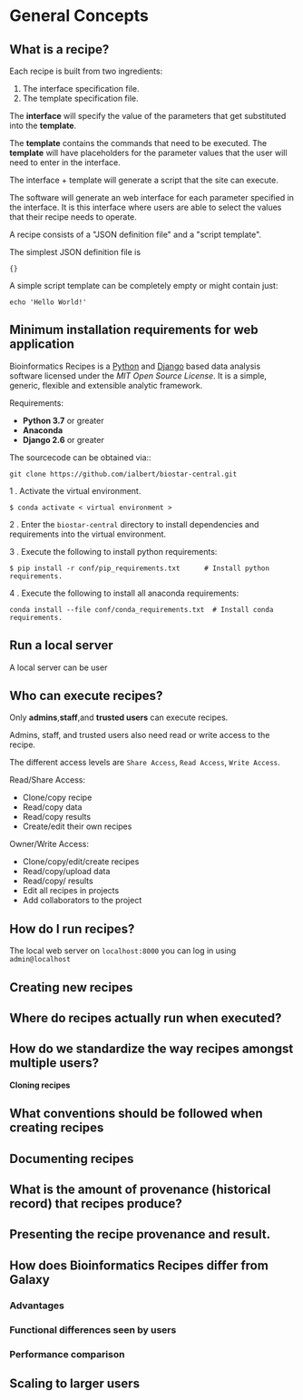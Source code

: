 # General Concepts


## What is a recipe?

Each recipe is built from two ingredients:

1. The interface specification file.
2. The template specification file.

The **interface** will specify the value of the parameters that get substituted into the **template**.

The **template** contains the commands that need to be executed. The **template** will have
placeholders for the parameter values that the user will need to enter in the interface.

The interface + template will generate a script that the site can execute.

The software will generate an web interface for each parameter specified in the interface. It is this interface where users are able to select the values that their recipe needs to operate.


A recipe consists of a "JSON definition file" and a "script template".

The simplest JSON definition file is

    {}

A simple script template can be completely empty or might contain just:

    echo 'Hello World!'
    
 
## Minimum installation requirements for web application


Bioinformatics Recipes is a [Python](<http://www.python.org/>) and
[Django](<http://www.djangoproject.com/>) based data analysis software licensed under the *MIT Open Source License*.
It is a simple, generic, flexible and extensible analytic framework.

Requirements:
- **Python 3.7** or greater
- **Anaconda**
- **Django 2.6** or greater

The sourcecode can be obtained via::

    git clone https://github.com/ialbert/biostar-central.git
    
1 . Activate the virtual environment.

 
    $ conda activate < virtual environment >

2 . Enter the `biostar-central` directory to install dependencies and requirements into the virtual environment.
    
    
3 . Execute the following to install python requirements: 


    $ pip install -r conf/pip_requirements.txt      # Install python requirements.
    
4 . Execute the following to install all anaconda requirements:
    
    conda install --file conf/conda_requirements.txt  # Install conda requirements.
    
## Run a local server

A local server can be user 

## Who can execute recipes?

Only **admins**,**staff**,and **trusted users** can execute recipes. 

Admins, staff, and trusted users also need read or write access to the recipe. 

The different access levels are `Share Access`, `Read Access`, `Write Access`.


Read/Share Access:

- Clone/copy recipe
- Read/copy data
- Read/copy results
- Create/edit their own recipes

Owner/Write Access:

- Clone/copy/edit/create recipes
- Read/copy/upload data
- Read/copy/ results
- Edit all recipes in projects
- Add collaborators to the project 

       
## How do I run recipes?

The local web server on `localhost:8000` you can log in using `admin@localhost` 


## Creating new recipes

## Where do recipes actually run when executed?


## How do we standardize the way recipes amongst multiple users?


**Cloning recipes**

## What conventions should be followed when creating recipes


## Documenting recipes


## What is the amount of provenance (historical record) that recipes produce?


## Presenting the recipe provenance and result.


## How does Bioinformatics Recipes differ from Galaxy


### Advantages 


###  Functional differences seen by users


### Performance comparison 


## Scaling to larger users




